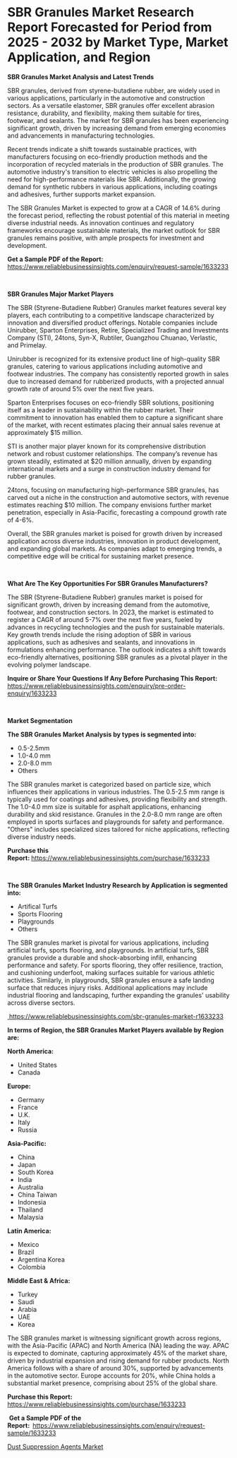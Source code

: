 <p><h1>SBR Granules Market Research Report Forecasted for Period from 2025 -  2032 by Market Type, Market Application, and Region</h1></p><p><strong>SBR Granules Market Analysis and Latest Trends</strong></p>
<p><p>SBR granules, derived from styrene-butadiene rubber, are widely used in various applications, particularly in the automotive and construction sectors. As a versatile elastomer, SBR granules offer excellent abrasion resistance, durability, and flexibility, making them suitable for tires, footwear, and sealants. The market for SBR granules has been experiencing significant growth, driven by increasing demand from emerging economies and advancements in manufacturing technologies.</p><p>Recent trends indicate a shift towards sustainable practices, with manufacturers focusing on eco-friendly production methods and the incorporation of recycled materials in the production of SBR granules. The automotive industry's transition to electric vehicles is also propelling the need for high-performance materials like SBR. Additionally, the growing demand for synthetic rubbers in various applications, including coatings and adhesives, further supports market expansion.</p><p>The SBR Granules Market is expected to grow at a CAGR of 14.6% during the forecast period, reflecting the robust potential of this material in meeting diverse industrial needs. As innovation continues and regulatory frameworks encourage sustainable materials, the market outlook for SBR granules remains positive, with ample prospects for investment and development.</p></p>
<p><strong>Get a Sample PDF of the Report:&nbsp;</strong> <a href="https://www.reliablebusinessinsights.com/enquiry/request-sample/1633233?utm_campaign=3385&utm_medium=2&utm_source=Github&utm_content=ia&utm_term=02042025&utm_id=sbr-granules">https://www.reliablebusinessinsights.com/enquiry/request-sample/1633233</a></p>
<p>&nbsp;</p>
<p><strong>SBR Granules Major Market Players</strong></p>
<p><p>The SBR (Styrene-Butadiene Rubber) Granules market features several key players, each contributing to a competitive landscape characterized by innovation and diversified product offerings. Notable companies include Unirubber, Sparton Enterprises, Retire, Specialized Trading and Investments Company (STI), 24tons, Syn-X, Rubtiler, Guangzhou Chuanao, Verlastic, and Primelay.</p><p>Unirubber is recognized for its extensive product line of high-quality SBR granules, catering to various applications including automotive and footwear industries. The company has consistently reported growth in sales due to increased demand for rubberized products, with a projected annual growth rate of around 5% over the next five years.</p><p>Sparton Enterprises focuses on eco-friendly SBR solutions, positioning itself as a leader in sustainability within the rubber market. Their commitment to innovation has enabled them to capture a significant share of the market, with recent estimates placing their annual sales revenue at approximately $15 million.</p><p>STI is another major player known for its comprehensive distribution network and robust customer relationships. The company’s revenue has grown steadily, estimated at $20 million annually, driven by expanding international markets and a surge in construction industry demand for rubber granules.</p><p>24tons, focusing on manufacturing high-performance SBR granules, has carved out a niche in the construction and automotive sectors, with revenue estimates reaching $10 million. The company envisions further market penetration, especially in Asia-Pacific, forecasting a compound growth rate of 4-6%.</p><p>Overall, the SBR granules market is poised for growth driven by increased application across diverse industries, innovation in product development, and expanding global markets. As companies adapt to emerging trends, a competitive edge will be critical for sustaining market presence.</p></p>
<p>&nbsp;</p>
<p><strong>What Are The Key Opportunities For SBR Granules Manufacturers?</strong></p>
<p><p>The SBR (Styrene-Butadiene Rubber) granules market is poised for significant growth, driven by increasing demand from the automotive, footwear, and construction sectors. In 2023, the market is estimated to register a CAGR of around 5-7% over the next five years, fueled by advances in recycling technologies and the push for sustainable materials. Key growth trends include the rising adoption of SBR in various applications, such as adhesives and sealants, and innovations in formulations enhancing performance. The outlook indicates a shift towards eco-friendly alternatives, positioning SBR granules as a pivotal player in the evolving polymer landscape.</p></p>
<p><strong>Inquire or Share Your Questions If Any Before Purchasing This Report:</strong> <a href="https://www.reliablebusinessinsights.com/enquiry/pre-order-enquiry/1633233?utm_campaign=3385&utm_medium=2&utm_source=Github&utm_content=ia&utm_term=02042025&utm_id=sbr-granules">https://www.reliablebusinessinsights.com/enquiry/pre-order-enquiry/1633233</a></p>
<p>&nbsp;</p>
<p><strong>Market Segmentation</strong></p>
<p><strong>The SBR Granules Market Analysis by types is segmented into:</strong></p>
<p><ul><li>0.5-2.5mm</li><li>1.0-4.0 mm</li><li>2.0-8.0 mm</li><li>Others</li></ul></p>
<p><p>The SBR granules market is categorized based on particle size, which influences their applications in various industries. The 0.5-2.5 mm range is typically used for coatings and adhesives, providing flexibility and strength. The 1.0-4.0 mm size is suitable for asphalt applications, enhancing durability and skid resistance. Granules in the 2.0-8.0 mm range are often employed in sports surfaces and playgrounds for safety and performance. "Others" includes specialized sizes tailored for niche applications, reflecting diverse industry needs.</p></p>
<p><strong>Purchase this Report:&nbsp;</strong><a href="https://www.reliablebusinessinsights.com/purchase/1633233?utm_campaign=3385&utm_medium=2&utm_source=Github&utm_content=ia&utm_term=02042025&utm_id=sbr-granules">https://www.reliablebusinessinsights.com/purchase/1633233</a></p>
<p>&nbsp;</p>
<p><strong>The SBR Granules Market Industry Research by Application is segmented into:</strong></p>
<p><ul><li>Artifical Turfs</li><li>Sports Flooring</li><li>Playgrounds</li><li>Others</li></ul></p>
<p><p>The SBR granules market is pivotal for various applications, including artificial turfs, sports flooring, and playgrounds. In artificial turfs, SBR granules provide a durable and shock-absorbing infill, enhancing performance and safety. For sports flooring, they offer resilience, traction, and cushioning underfoot, making surfaces suitable for various athletic activities. Similarly, in playgrounds, SBR granules ensure a safe landing surface that reduces injury risks. Additional applications may include industrial flooring and landscaping, further expanding the granules' usability across diverse sectors.</p></p>
<p><a href="https://www.reliablebusinessinsights.com/sbr-granules-market-r1633233?utm_campaign=3385&utm_medium=2&utm_source=Github&utm_content=ia&utm_term=02042025&utm_id=sbr-granules">&nbsp;https://www.reliablebusinessinsights.com/sbr-granules-market-r1633233</a></p>
<p><strong>In terms of Region, the SBR Granules Market Players available by Region are:</strong></p>
<p>
    <p> <strong> North America: </strong>
        <ul>
            <li>United States</li>
            <li>Canada</li>
        </ul>
        </p> 
    <p> <strong> Europe: </strong>
        <ul>
            <li>Germany</li>
            <li>France</li>
            <li>U.K.</li>
            <li>Italy</li>
            <li>Russia</li>
        </ul>
        </p> 
    <p> <strong> Asia-Pacific: </strong>
        <ul>
            <li>China</li>
            <li>Japan</li>
            <li>South Korea</li>
            <li>India</li>
            <li>Australia</li>
            <li>China Taiwan</li>
            <li>Indonesia</li>
            <li>Thailand</li>
            <li>Malaysia</li>
        </ul>
        </p> 
    <p> <strong> Latin America: </strong>
        <ul>
            <li>Mexico</li>
            <li>Brazil</li>
            <li>Argentina Korea</li>
            <li>Colombia</li>
        </ul>
        </p> 
    <p> <strong> Middle East & Africa: </strong>
        <ul>
            <li>Turkey</li>
            <li>Saudi</li>
            <li>Arabia</li>
            <li>UAE</li>
            <li>Korea</li>
        </ul>
    </p>
    </p>
<p><p>The SBR granules market is witnessing significant growth across regions, with the Asia-Pacific (APAC) and North America (NA) leading the way. APAC is expected to dominate, capturing approximately 45% of the market share, driven by industrial expansion and rising demand for rubber products. North America follows with a share of around 30%, supported by advancements in the automotive sector. Europe accounts for 20%, while China holds a substantial market presence, comprising about 25% of the global share.</p></p>
<p><strong>Purchase this Report: </strong><a href="https://www.reliablebusinessinsights.com/purchase/1633233?utm_campaign=3385&utm_medium=2&utm_source=Github&utm_content=ia&utm_term=02042025&utm_id=sbr-granules">https://www.reliablebusinessinsights.com/purchase/1633233</a></p>
<p>&nbsp;<strong>Get a Sample PDF of the Report:&nbsp;&nbsp;</strong><a href="https://www.reliablebusinessinsights.com/enquiry/request-sample/1633233?utm_campaign=3385&utm_medium=2&utm_source=Github&utm_content=ia&utm_term=02042025&utm_id=sbr-granules">https://www.reliablebusinessinsights.com/enquiry/request-sample/1633233</a></p>
<p><strong></strong></p>
<p><p><a href="https://github.com/sderolza/Market-Research-Report-List-1/blob/main/dust-suppression-agents-market.md?utm_campaign=3385&utm_medium=2&utm_source=Github&utm_content=ia&utm_term=02042025&utm_id=sbr-granules">Dust Suppression Agents Market</a></p></p>